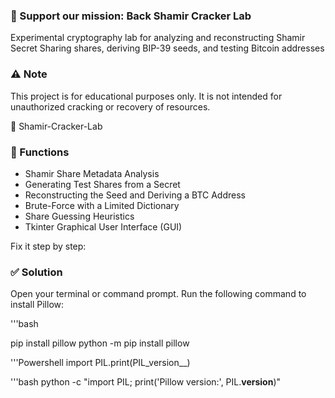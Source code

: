 ### 💚 Support our mission: Back Shamir Cracker Lab

Experimental cryptography lab for analyzing and reconstructing Shamir Secret Sharing shares, 
deriving BIP-39 seeds, and testing Bitcoin addresses

### ⚠️ Note

This project is for educational purposes only. It is not intended for unauthorized cracking or recovery of resources.

🔐 Shamir-Cracker-Lab


### 🧠 Functions

- Shamir Share Metadata Analysis
- Generating Test Shares from a Secret
- Reconstructing the Seed and Deriving a BTC Address
- Brute-Force with a Limited Dictionary
- Share Guessing Heuristics
- Tkinter Graphical User Interface (GUI)

Fix it step by step:

### ✅ Solution

Open your terminal or command prompt.
Run the following command to install Pillow:

'''bash

pip install pillow
python -m pip install pillow

'''Powershell
import PIL.print(PIL_version__)

'''bash
python -c "import PIL; print('Pillow version:', PIL.__version__)"
